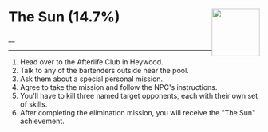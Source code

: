# The Sun (14.7%) <img style="float: right;" src="https://cdn.cloudflare.steamstatic.com/steamcommunity/public/images/apps/1091500/8bf8ad71b62614b329eab2bac069724d34d69b27.jpg" width="96" height="96">

__

---

1. Head over to the Afterlife Club in Heywood. 
2. Talk to any of the bartenders outside near the pool.
3. Ask them about a special personal mission. 
4. Agree to take the mission and follow the NPC's instructions. 
5. You'll have to kill three named target opponents, each with their own set of skills. 
6. After completing the elimination mission, you will receive the "The Sun" achievement.